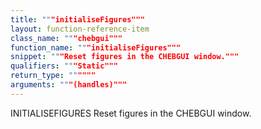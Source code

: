 ```yaml
---
title: """initialiseFigures"""
layout: function-reference-item
class_name: """chebgui"""
function_name: """initialiseFigures"""
snippet: """Reset figures in the CHEBGUI window."""
qualifiers: """Static"""
return_type: """"""
arguments: """(handles)"""
---
```


 INITIALISEFIGURES    Reset figures in the CHEBGUI window.
